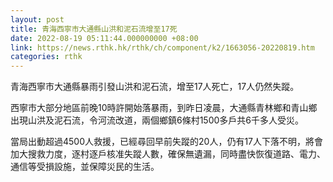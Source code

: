 ```yaml
---
layout: post
title: 青海西寧市大通縣山洪和泥石流增至17死
date: 2022-08-19 05:11:44.000000000 +08:00
link: https://news.rthk.hk/rthk/ch/component/k2/1663056-20220819.htm
categories: rthk
---
```


青海西寧市大通縣暴雨引發山洪和泥石流，增至17人死亡，17人仍然失蹤。

西寧市大部分地區前晚10時許開始落暴雨，到昨日凌晨，大通縣青林鄉和青山鄉出現山洪及泥石流，令河流改道，兩個鄉鎮6條村1500多戶共6千多人受災。

當局出動超過4500人救援，已經尋回早前失蹤的20人，仍有17人下落不明，將會加大搜救力度，逐村逐戶核准失蹤人數，確保無遺漏，同時盡快恢復道路、電力、通信等受損設施，並保障災民的生活。
